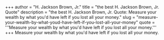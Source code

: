 +++
author = "H. Jackson Brown, Jr."
title = "the best H. Jackson Brown, Jr. Quote"
description = "the best H. Jackson Brown, Jr. Quote: Measure your wealth by what you'd have left if you lost all your money."
slug = "measure-your-wealth-by-what-youd-have-left-if-you-lost-all-your-money"
quote = '''Measure your wealth by what you'd have left if you lost all your money.'''
+++
Measure your wealth by what you'd have left if you lost all your money.
